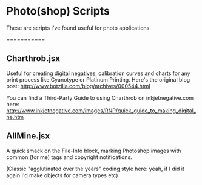# Photo(shop) Scripts

These are scripts I've found useful for photo applications.

===========

## Charthrob.jsx
Useful for creating digital negatives, calibration curves and charts for any print process like Cyanotype or
Platinum Printing. Here's the original blog post: http://www.botzilla.com/blog/archives/000544.html

You can find a Third-Party Guide to using Charthrob on inkjetnegative.com here:
http://www.inkjetnegative.com/images/RNP/quick_guide_to_making_digital_ne.htm

## AllMine.jsx
A quick smack on the File-Info block, marking Photoshop images with common (for me) tags and copyright notifications.

(Classic "agglutinated over the years" coding style here: yeah, if I did it again I'd make objects for camera types etc)
